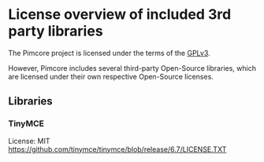 # License overview of included 3rd party libraries

The Pimcore project is licensed under the terms of the [GPLv3](LICENSE.md).


However, Pimcore includes several third-party Open-Source libraries,
which are licensed under their own respective Open-Source licenses.

## Libraries

### TinyMCE
License: MIT
https://github.com/tinymce/tinymce/blob/release/6.7/LICENSE.TXT